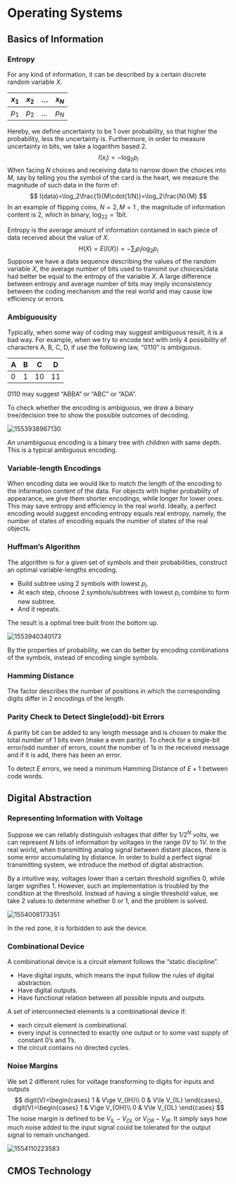 # Operating Systems

## Basics of Information

### Entropy

For any kind of information, it can be described by a certain discrete random variable $X$.

| $x_1$ | $x_2$ | …    | $x_N$ |
| ----- | ----- | ---- | ----- |
| $p_1$ | $p_2$ | …    | $p_N$ |

Hereby, we define uncertainty to be 1 over probability, so that higher the probability, less the uncertainty is. Furthermore, in order to measure uncertainty in bits, we take a logarithm based 2.
$$
I(x_i)=-\log_2p_i
$$
When facing $N$ choices and receiving data to narrow down the choices into $M$, say by telling you the symbol of the card is the heart, we measure the magnitude of such data in the form of:
$$
I(data)=\log_2\frac{1}{M\cdot(1/N)}=\log_2\frac{N}{M}
$$
In an example of flipping coins, $N=2,M=1$ , the magnitude of information content is $2$, which in binary, $\log_22=1​$ bit.

Entropy is the average amount of information contained in each piece of data received about the value of $X$.
$$
H(X)=E(I(X))=-\sum_ip_i\log_2p_i
$$
Suppose we have a data sequence describing the values of the random variable $X$, the average number of bits used to transmit our choices/data had better be equal to the entropy of the variable $X$. A large difference between entropy and average number of bits may imply inconsistency between the coding mechanism and the real world and may cause low efficiency or errors.

### Ambiguousity

Typically, when some way of coding may suggest ambiguous result, it is a bad way. For example, when we try to encode text with only 4 possibility of characters A, B, C, D, if use the following law, “0110” is ambiguous.

| A    | B    | C    | D    |
| ---- | ---- | ---- | ---- |
| 0    | 1    | 10   | 11   |

0110 may suggest “ABBA” or “ABC” or “ADA”.

To check whether the encoding is ambiguous, we draw a binary tree/decision tree to show the possible outcomes of decoding. 

![1553938967130](C:\Users\a\AppData\Roaming\Typora\typora-user-images\1553938967130.png)

An unambiguous encoding is a binary tree with children with same depth. This is a typical ambiguous encoding.

### Variable-length Encodings

When encoding data we would like to match the length of the encoding to the information content of the data. For objects with higher probability of appearance, we give them shorter encodings, while longer for lower ones. This may save entropy and efficiency in the real world. Ideally, a perfect encoding would suggest encoding entropy equals real entropy, namely, the number of states of encoding equals the number of states of the real objects.

### Huffman’s Algorithm

The algorithm is for a given set of symbols and their probabilities, construct an optimal variable-lengths encoding.

- Build subtree using 2 symbols with lowest $p_i$.
- At each step, choose 2 symbols/subtrees with lowest $p_i$ combine to form new subtree.
- And it repeats.

The result is a optimal tree built from the bottom up.

![1553940340173](C:\Users\a\AppData\Roaming\Typora\typora-user-images\1553940340173.png)

By the properties of probability, we can do better by encoding combinations of the symbols, instead of encoding single symbols.

### Hamming Distance

The factor describes the number of positions in which the corresponding digits differ in 2 encodings of the length.

### Parity Check to Detect Single(odd)-bit Errors

A parity bit can be added to any length message and is chosen to make the total number of 1 bits even (make a even parity). To check for a single-bit error/odd number of errors, count the number of 1s in the received message and if it is add, there has been an error.

To detect $E$ errors, we need a minimum Hamming Distance of $E+1$ between code words.

## Digital Abstraction

### Representing Information with Voltage

Suppose we can reliably distinguish voltages that differ by $1/2^N$ volts, we can represent $N$ bits of information by voltages in the range $0V$ to $1V$. In the real world, when transmitting analog signal between distant places, there is some error accumulating by distance. In order to build a perfect signal transmitting system, we introduce the method of digital abstraction.

By a intuitive way, voltages lower than a certain threshold signifies 0, while larger signifies 1. However, such an implementation is troubled by the condition at the threshold. Instead of having a single threshold value, we take 2 values to determine whether 0 or 1, and the problem is solved.

![1554008173351](C:\Users\a\AppData\Roaming\Typora\typora-user-images\1554008173351.png)

In the red zone, it is forbidden to ask the device.

### Combinational Device

A combinational device is a circuit element follows the “static discipline”.

- Have digital inputs, which means the input follow the rules of digital abstraction.
- Have digital outputs.
- Have functional relation between all possible inputs and outputs.

A set of interconnected elements is a combinational device if:

- each circuit element is combinational.
- every input is connected to exactly one output or to some vast supply of constant 0’s and 1’s.
- the circuit contains no directed cycles.

### Noise Margins

We set 2 different rules for voltage transforming to digits for inputs and outputs
$$
digit(V)=\begin{cases}
1 & V\ge V_{IH}\\
0 & V\le V_{IL}
\end{cases},
digit(V)=\begin{cases}
1 & V\ge V_{OH}\\
0 & V\le V_{OL}
\end{cases}
$$
The noise margin is defined to be $V_{IL}-V_{OL}$ or $V_{OR}-V_{IR}$. It simply says how much noise added to the input signal could be tolerated for the output signal to remain unchanged.

![1554110223583](C:\Users\a\AppData\Roaming\Typora\typora-user-images\1554110223583.png)

## CMOS Technology

